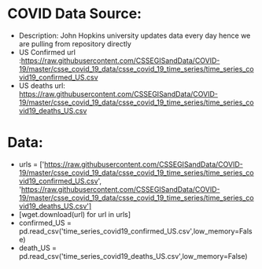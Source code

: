 
# COVID Data Source:
* Description: John Hopkins university updates data every day hence we are pulling from repository directly
* US Confirmed url :https://raw.githubusercontent.com/CSSEGISandData/COVID-19/master/csse_covid_19_data/csse_covid_19_time_series/time_series_covid19_confirmed_US.csv
* US deaths url: https://raw.githubusercontent.com/CSSEGISandData/COVID-19/master/csse_covid_19_data/csse_covid_19_time_series/time_series_covid19_deaths_US.csv

# Data:
* urls = ['https://raw.githubusercontent.com/CSSEGISandData/COVID-19/master/csse_covid_19_data/csse_covid_19_time_series/time_series_covid19_confirmed_US.csv',
        'https://raw.githubusercontent.com/CSSEGISandData/COVID-19/master/csse_covid_19_data/csse_covid_19_time_series/time_series_covid19_deaths_US.csv']
* [wget.download(url) for url in urls]
* confirmed_US = pd.read_csv('time_series_covid19_confirmed_US.csv',low_memory=False)
* death_US = pd.read_csv('time_series_covid19_deaths_US.csv',low_memory=False)
